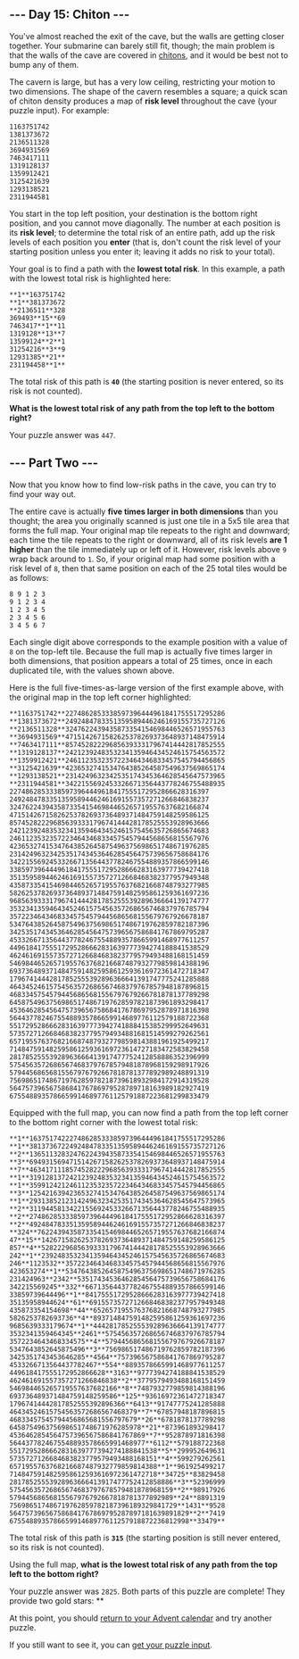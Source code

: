 
## --- Day 15: Chiton ---
You've almost reached the exit of the cave, but the walls are getting closer together. Your submarine can barely still fit, though; the main problem is that the walls of the cave are covered in [chitons](https://en.wikipedia.org/wiki/Chiton), and it would be best not to bump any of them.

The cavern is large, but has a very low ceiling, restricting your motion to two dimensions. The shape of the cavern resembles a square; a quick scan of chiton density produces a map of **risk level** throughout the cave (your puzzle input). For example:
```
1163751742
1381373672
2136511328
3694931569
7463417111
1319128137
1359912421
3125421639
1293138521
2311944581
```

You start in the top left position, your destination is the bottom right position, and you cannot move diagonally. The number at each position is its **risk level**; to determine the total risk of an entire path, add up the risk levels of each position you **enter** (that is, don't count the risk level of your starting position unless you enter it; leaving it adds no risk to your total).

Your goal is to find a path with the **lowest total risk**. In this example, a path with the lowest total risk is highlighted here:
```
**1**163751742
**1**381373672
**2136511**328
369493**15**69
7463417**1**11
1319128**13**7
13599124**2**1
31254216**3**9
12931385**21**
231194458**1**
```

The total risk of this path is **`40`** (the starting position is never entered, so its risk is not counted).

**What is the lowest total risk of any path from the top left to the bottom right?**

Your puzzle answer was `447`.
## --- Part Two ---
Now that you know how to find low-risk paths in the cave, you can try to find your way out.

The entire cave is actually **five times larger in both dimensions** than you thought; the area you originally scanned is just one tile in a 5x5 tile area that forms the full map. Your original map tile repeats to the right and downward; each time the tile repeats to the right or downward, all of its risk levels **are 1 higher** than the tile immediately up or left of it. However, risk levels above `9` wrap back around to `1`. So, if your original map had some position with a risk level of `8`, then that same position on each of the 25 total tiles would be as follows:
```
8 9 1 2 3
9 1 2 3 4
1 2 3 4 5
2 3 4 5 6
3 4 5 6 7
```

Each single digit above corresponds to the example position with a value of `8` on the top-left tile. Because the full map is actually five times larger in both dimensions, that position appears a total of 25 times, once in each duplicated tile, with the values shown above.

Here is the full five-times-as-large version of the first example above, with the original map in the top left corner highlighted:
```
**1163751742**2274862853338597396444961841755517295286
**1381373672**2492484783351359589446246169155735727126
**2136511328**3247622439435873354154698446526571955763
**3694931569**4715142671582625378269373648937148475914
**7463417111**8574528222968563933317967414442817852555
**1319128137**2421239248353234135946434524615754563572
**1359912421**2461123532357223464346833457545794456865
**3125421639**4236532741534764385264587549637569865174
**1293138521**2314249632342535174345364628545647573965
**2311944581**3422155692453326671356443778246755488935
22748628533385973964449618417555172952866628316397
24924847833513595894462461691557357271266846838237
32476224394358733541546984465265719557637682166874
47151426715826253782693736489371484759148259586125
85745282229685639333179674144428178525553928963666
24212392483532341359464345246157545635726865674683
24611235323572234643468334575457944568656815567976
42365327415347643852645875496375698651748671976285
23142496323425351743453646285456475739656758684176
34221556924533266713564437782467554889357866599146
33859739644496184175551729528666283163977739427418
35135958944624616915573572712668468382377957949348
43587335415469844652657195576376821668748793277985
58262537826937364893714847591482595861259361697236
96856393331796741444281785255539289636664139174777
35323413594643452461575456357268656746837976785794
35722346434683345754579445686568155679767926678187
53476438526458754963756986517486719762859782187396
34253517434536462854564757396567586841767869795287
45332667135644377824675548893578665991468977611257
44961841755517295286662831639777394274188841538529
46246169155735727126684683823779579493488168151459
54698446526571955763768216687487932779859814388196
69373648937148475914825958612593616972361472718347
17967414442817852555392896366641391747775241285888
46434524615754563572686567468379767857948187896815
46833457545794456865681556797679266781878137789298
64587549637569865174867197628597821873961893298417
45364628545647573965675868417678697952878971816398
56443778246755488935786659914689776112579188722368
55172952866628316397773942741888415385299952649631
57357271266846838237795794934881681514599279262561
65719557637682166874879327798598143881961925499217
71484759148259586125936169723614727183472583829458
28178525553928963666413917477752412858886352396999
57545635726865674683797678579481878968159298917926
57944568656815567976792667818781377892989248891319
75698651748671976285978218739618932984172914319528
56475739656758684176786979528789718163989182927419
67554889357866599146897761125791887223681299833479
```

Equipped with the full map, you can now find a path from the top left corner to the bottom right corner with the lowest total risk:
```
**1**1637517422274862853338597396444961841755517295286
**1**3813736722492484783351359589446246169155735727126
**2**1365113283247622439435873354154698446526571955763
**3**6949315694715142671582625378269373648937148475914
**7**4634171118574528222968563933317967414442817852555
**1**3191281372421239248353234135946434524615754563572
**1**3599124212461123532357223464346833457545794456865
**3**1254216394236532741534764385264587549637569865174
**1**2931385212314249632342535174345364628545647573965
**2**3119445813422155692453326671356443778246755488935
**2**2748628533385973964449618417555172952866628316397
**2**4924847833513595894462461691557357271266846838237
**324**76224394358733541546984465265719557637682166874
47**15**1426715826253782693736489371484759148259586125
857**4**5282229685639333179674144428178525553928963666
242**1**2392483532341359464345246157545635726865674683
246**1123532**3572234643468334575457944568656815567976
423653274**1**5347643852645875496375698651748671976285
231424963**2342**5351743453646285456475739656758684176
342215569245**332**66713564437782467554889357866599146
33859739644496**1**84175551729528666283163977739427418
35135958944624**61**6915573572712668468382377957949348
435873354154698**44**652657195576376821668748793277985
5826253782693736**4**893714847591482595861259361697236
9685639333179674**1**444281785255539289636664139174777
3532341359464345**2461**575456357268656746837976785794
3572234643468334575**4**579445686568155679767926678187
5347643852645875496**3**756986517486719762859782187396
3425351743453646285**4564**757396567586841767869795287
4533266713564437782467**554**8893578665991468977611257
449618417555172952866628**3163**9777394274188841538529
462461691557357271266846838**2**3779579493488168151459
546984465265719557637682166**8**7487932779859814388196
693736489371484759148259586**125**93616972361472718347
17967414442817852555392896366**6413**91747775241285888
46434524615754563572686567468379**7**67857948187896815
46833457545794456865681556797679**26**6781878137789298
645875496375698651748671976285978**21**873961893298417
4536462854564757396567586841767869**7**952878971816398
5644377824675548893578665991468977**6112**579188722368
5517295286662831639777394274188841538**5**299952649631
5735727126684683823779579493488168151**4**599279262561
6571955763768216687487932779859814388**1**961925499217
7148475914825958612593616972361472718**34725**83829458
28178525553928963666413917477752412858886**3**52396999
57545635726865674683797678579481878968159**2**98917926
57944568656815567976792667818781377892989**24**8891319
756986517486719762859782187396189329841729**1431**9528
564757396567586841767869795287897181639891829**2**7419
675548893578665991468977611257918872236812998**33479**
```

The total risk of this path is **`315`** (the starting position is still never entered, so its risk is not counted).

Using the full map, **what is the lowest total risk of any path from the top left to the bottom right?**

Your puzzle answer was `2825`.
Both parts of this puzzle are complete! They provide two gold stars: **

At this point, you should [return to your Advent calendar](https://adventofcode.com/2021) and try another puzzle.

If you still want to see it, you can [get your puzzle input](https://adventofcode.com/2021/day/15/input).
